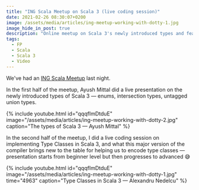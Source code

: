```yaml
---
title: "ING Scala Meetup on Scala 3 (live coding session)"
date: 2021-02-26 08:30:07+0200
image: /assets/media/articles/ing-meetup-working-with-dotty-1.jpg
image_hide_in_post: true
description: "Online meetup on Scala 3's newly introduced types and features for encoding type classes."
tags:
  - FP
  - Scala
  - Scala 3
  - Video
---
```


We've had an [ING Scala Meetup](https://www.meetup.com/Tech-Meetups-ING/) last night.

In the first half of the meetup, Ayush Mittal did a live presentation on the newly introduced types of Scala 3 — enums, intersection types, untagged union types.

{% include youtube.html id="qqqfImDtduE" image="/assets/media/articles/ing-meetup-working-with-dotty-2.jpg" caption="The types of Scala 3 — Ayush Mittal" %}

In the second half of the meetup, I did a live coding session on implementing Type Classes in Scala 3, and what this major version of the compiler brings new to the table for helping us to encode type classes — presentation starts from beginner level but then progresses to advanced 😅

{% include youtube.html id="qqqfImDtduE" image="/assets/media/articles/ing-meetup-working-with-dotty-1.jpg" time="4963" caption="Type Classes in Scala 3 — Alexandru Nedelcu" %}
